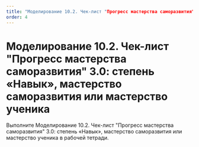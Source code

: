 ```yaml
---
title: "Моделирование 10.2. Чек-лист "Прогресс мастерства саморазвития" 3.0: степень «Навык», мастерство саморазвития или мастерство ученика"
order: 4
---
```


# Моделирование 10.2. Чек-лист "Прогресс мастерства саморазвития" 3.0: степень «Навык», мастерство саморазвития или мастерство ученика

Выполните Моделирование 10.2. Чек-лист "Прогресс мастерства саморазвития" 3.0: степень «Навык», мастерство саморазвития или мастерство ученика в рабочей тетради.